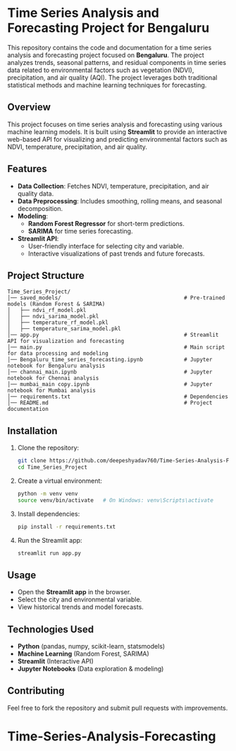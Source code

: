 # Time Series Analysis and Forecasting Project for Bengaluru

This repository contains the code and documentation for a time series analysis and forecasting project focused on **Bengaluru**. The project analyzes trends, seasonal patterns, and residual components in time series data related to environmental factors such as vegetation (NDVI), precipitation, and air quality (AQI). The project leverages both traditional statistical methods and machine learning techniques for forecasting.

## Overview
This project focuses on time series analysis and forecasting using various machine learning models. It is built using **Streamlit** to provide an interactive web-based API for visualizing and predicting environmental factors such as NDVI, temperature, precipitation, and air quality.

## Features
- **Data Collection**: Fetches NDVI, temperature, precipitation, and air quality data.
- **Data Preprocessing**: Includes smoothing, rolling means, and seasonal decomposition.
- **Modeling**:
  - **Random Forest Regressor** for short-term predictions.
  - **SARIMA** for time series forecasting.
- **Streamlit API**:
  - User-friendly interface for selecting city and variable.
  - Interactive visualizations of past trends and future forecasts.

## Project Structure
```
Time_Series_Project/
│── saved_models/                                       # Pre-trained models (Random Forest & SARIMA)
│   ├── ndvi_rf_model.pkl
│   ├── ndvi_sarima_model.pkl
│   ├── temperature_rf_model.pkl
│   ├── temperature_sarima_model.pkl
│── app.py                                              # Streamlit API for visualization and forecasting
│── main.py                                             # Main script for data processing and modeling
│── Bengaluru_time_series_forecasting.ipynb             # Jupyter notebook for Bengaluru analysis
│── channai_main.ipynb                                  # Jupyter notebook for Chennai analysis
│── mumbai_main copy.ipynb                              # Jupyter notebook for Mumbai analysis
│── requirements.txt                                    # Dependencies
│── README.md                                           # Project documentation
```

## Installation
1. Clone the repository:
   ```bash
   git clone https://github.com/deepeshyadav760/Time-Series-Analysis-Forecasting.git
   cd Time_Series_Project
   ```
2. Create a virtual environment:
   ```bash
   python -m venv venv
   source venv/bin/activate   # On Windows: venv\Scripts\activate
   ```
3. Install dependencies:
   ```bash
   pip install -r requirements.txt
   ```
4. Run the Streamlit app:
   ```bash
   streamlit run app.py
   ```

## Usage
- Open the **Streamlit app** in the browser.
- Select the city and environmental variable.
- View historical trends and model forecasts.

## Technologies Used
- **Python** (pandas, numpy, scikit-learn, statsmodels)
- **Machine Learning** (Random Forest, SARIMA)
- **Streamlit** (Interactive API)
- **Jupyter Notebooks** (Data exploration & modeling)

## Contributing
Feel free to fork the repository and submit pull requests with improvements.

# Time-Series-Analysis-Forecasting
